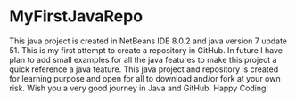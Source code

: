 # MyFirstJavaRepo

This java project is created in NetBeans IDE 8.0.2 and java version 7 update 51. This is my first attempt to create a repository in GitHub. In future I have plan to add small examples for all the java features to make this project a quick reference a java feature. This java project and repository is created for learning purpose and open for all to download and/or fork at your own risk. Wish you a very good journey in Java and GitHub. Happy Coding!
